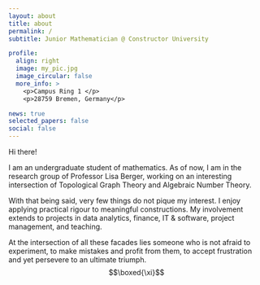 ```yaml
---
layout: about
title: about
permalink: /
subtitle: Junior Mathematician @ Constructor University 

profile:
  align: right
  image: my_pic.jpg
  image_circular: false 
  more_info: >
    <p>Campus Ring 1 </p>
    <p>28759 Bremen, Germany</p>

news: true 
selected_papers: false
social: false
---
```

 
Hi there! 

I am an undergraduate student of mathematics. As of now, I am in the research group of Professor Lisa Berger, working on an interesting intersection of Topological Graph Theory and Algebraic Number Theory.

With that being said, very few things do not pique my interest. I enjoy applying practical rigour to meaningful constructions. My involvement extends to projects in data analytics, finance, IT & software, project management, and teaching.


At the intersection of all these facades lies someone who is not afraid to experiment, to make mistakes and profit from them, to accept frustration and yet persevere to an ultimate triumph. $$\boxed{\xi}$$  


<!--

This someone also likes pets, chess, football and cycling :)

-->
